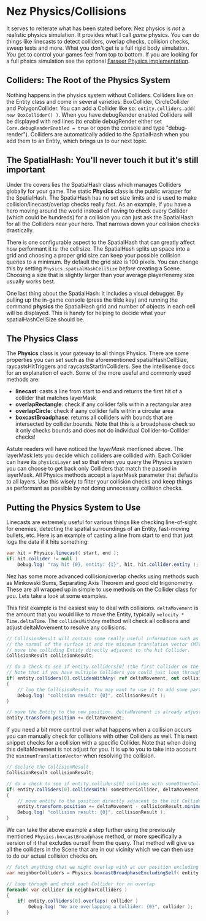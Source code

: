 Nez Physics/Collisions
==========

It serves to reiterate what has been stated before: Nez physics is *not* a realistic physics simulation. It provides what I call *game* physics. You can do things like linecasts to detect colliders, overlap checks, collision checks, sweep tests and more. What you don't get is a full rigid body simulation. *You* get to control your games feel from top to bottom. If you are looking for a full phsics simulation see the optional [Farseer Physics implementation](FarseerPhysics.md).



## Colliders: The Root of the Physics System
Nothing happens in the physics system without Colliders. Colliders live on the Entity class and come in several varieties: BoxCollider, CircleCollider and PolygonCollider. You can add a Collider like so: `entity.colliders.add( new BoxCollider() )`. When you have debugRender enabled Colliders will be displayed with red lines (to enable debugRender either set `Core.debugRenderEnabled = true` or open the console and type "debug-render"). Colliders are automatically added to the SpatialHash when you add them to an Entity, which brings us to our next topic.



## The SpatialHash: You'll never touch it but it's still important
Under the covers lies the SpatialHash class which manages Colliders globally for your game. The static **Physics** class is the public wrapper for the SpatialHash. The SpatialHash has no set size limits and is used to make collision/linecast/overlap checks really fast. As an example, if you have a hero moving around the world instead of having to check every Collider (which could be hundreds) for a collision you can just ask the SpatialHash for all the Colliders near your hero. That narrows down your collision checks drastically.

There is one configurable aspect to the SpatialHash that can greatly affect how performant it is: the cell size. The SpatialHash splits up space into a grid and choosing a proper grid size can keep your possible collision queries to a minimum. By default the grid size is 100 pixels. You can change this by setting `Physics.spatialHashCellSize` *before* creating a Scene. Choosing a size that is slightly larger than your average player/enemy size usually works best.

One last thing about the SpatialHash: it includes a visual debugger. By pulling up the in-game console (press the tilde key) and running the command **physics** the SpatialHash grid and number of objects in each cell will be displayed. This is handy for helping to decide what your spatialHashCellSize should be.



## The Physics Class
The **Physics** class is your gateway to all things Physics. There are some properties you can set such as the aforementioned spatialHashCellSize, raycastsHitTriggers and raycastsStartInColliders. See the intellisense docs for an explanation of each. Some of the more useful and commonly used methods are:

- **linecast**: casts a line from start to end and returns the first hit of a collider that matches layerMask
- **overlapRectangle**: check if any collider falls within a rectangular area
- **overlapCircle**: check if aany collider falls within a circular area
- **boxcastBroadphase**: returns all colliders with bounds that are intersected by collider.bounds. Note that this is a broadphase check so it only checks bounds and does not do individual Collider-to-Collider checks!

Astute readers will have noticed the *layerMask* mentioned above. The layerMask lets you decide which colliders are collided with. Each Collider can have its `physicsLayer` set so that when you query the Physics system you can choose to get back only Colliders that match the passed in layerMask. All Physics methods accept a layerMask parameter that defaults to all layers. Use this wisely to filter your collision checks and keep things as performant as possible by not doing unnecessary collision checks.



## Putting the Physics System to Use
Linecasts are extremely useful for various things like checking line-of-sight for enemies, detecting the spatial surroundings of an Entity, fast-moving bullets, etc. Here is an example of casting a line from start to end that just logs the data if it hits something:

```cs
var hit = Physics.linecast( start, end );
if( hit.collider != null )
	Debug.log( "ray hit {0}, entity: {1}", hit, hit.collider.entity );
```

Nez has some more advanced collision/overlap checks using methods such as Minkowski Sums, Separating Axis Theorem and good old trigonometry. These are all wrapped up in simple to use methods on the Collider class for you. Lets take a look at some examples.

This first example is the easiest way to deal with collisions. `deltaMovement` is the amount that you would like to move the Entity, typically `velocity * Time.deltaTime`. The `collidesWithAny` method will check all collisons and adjust deltaMovement to resolve any collisions.

```cs
// CollisionResult will contain some really useful information such as the Collider that was hit,
// the normal of the surface it and the minimum translation vector (MTV). The MTV can be used to
// move the colliding Entity directly adjacent to the hit Collider.
CollisionResult collisionResult;

// do a check to see if entity.colliders[0] (the first Collider on the Entity) collides with any other Colliders in the Scene
// Note that if you have multiple Colliders you could just loop through them instead of only checking the first one.
if( entity.colliders[0].collidesWithAny( ref deltaMovement, out collisionResult ) )
{
	// log the CollisionResult. You may want to use it to add some particle effects or anything else relevant to your game.
	Debug.log( "collision result: {0}", collisionResult );
}

// move the Entity to the new position. deltaMovement is already adjusted to resolve collisions for us.
entity.transform.position += deltaMovement;
```


If you need a bit more control over what happens when a collision occurs you can manually check for collisions with other Colliders as well. This next snippet checks for a collision with a specific Collider. Note that when doing this deltaMovement is not adjust for you. It is up to you to take into account the `minimumTranslationVector` when resolving the collision.

```cs
// declare the CollisionResult
CollisionResult collisionResult;

// do a check to see if entity.colliders[0] collides with someOtherCollider
if( entity.colliders[0].collidesWith( someOtherCollider, deltaMovement, out collisionResult ) )
{
	// move entity to the position directly adjacent to the hit Collider then log the CollisionResult
	entity.transform.position += deltaMovement - collisionResult.minimumTranslationVector;
	Debug.log( "collision result: {0}", collisionResult );
}
```

We can take the above example a step further using the previously mentioned `Physics.boxcastBroadphase` method, or more specifically a version of it that excludes ourself from the query. That method will give us all the colliders in the Scene that are in our vicinity which we can then use to do our actual collision checks on.

```cs
// fetch anything that we might overlap with at our position excluding ourself. We don't care about ourself here.
var neighborColliders = Physics.boxcastBroadphaseExcludingSelf( entity.colliders[0] );

// loop through and check each Collider for an overlap
foreach( var collider in neighborColliders )
{
	if( entity.colliders[0].overlaps( collider )
		Debug.log( "We are overlapping a Collider: {0}", collider );
}
```

